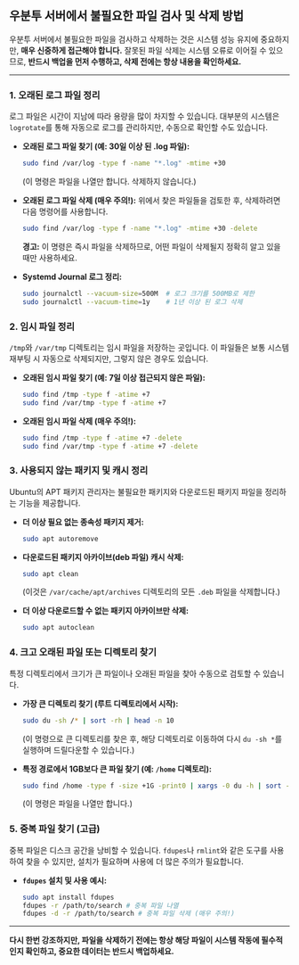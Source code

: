 ## 우분투 서버에서 불필요한 파일 검사 및 삭제 방법

우분투 서버에서 불필요한 파일을 검사하고 삭제하는 것은 시스템 성능 유지에 중요하지만, **매우 신중하게 접근해야 합니다.** 잘못된 파일 삭제는 시스템 오류로 이어질 수 있으므로, **반드시 백업을 먼저 수행하고, 삭제 전에는 항상 내용을 확인하세요.**

---

### **1. 오래된 로그 파일 정리**

로그 파일은 시간이 지남에 따라 용량을 많이 차지할 수 있습니다. 대부분의 시스템은 `logrotate`를 통해 자동으로 로그를 관리하지만, 수동으로 확인할 수도 있습니다.

*   **오래된 로그 파일 찾기 (예: 30일 이상 된 .log 파일):**
    ```bash
    sudo find /var/log -type f -name "*.log" -mtime +30
    ```
    (이 명령은 파일을 나열만 합니다. 삭제하지 않습니다.)

*   **오래된 로그 파일 삭제 (매우 주의!):**
    위에서 찾은 파일들을 검토한 후, 삭제하려면 다음 명령어를 사용합니다.
    ```bash
    sudo find /var/log -type f -name "*.log" -mtime +30 -delete
    ```
    **경고:** 이 명령은 즉시 파일을 삭제하므로, 어떤 파일이 삭제될지 정확히 알고 있을 때만 사용하세요.

*   **Systemd Journal 로그 정리:**
    ```bash
    sudo journalctl --vacuum-size=500M  # 로그 크기를 500MB로 제한
    sudo journalctl --vacuum-time=1y    # 1년 이상 된 로그 삭제
    ```

### **2. 임시 파일 정리**

`/tmp`와 `/var/tmp` 디렉토리는 임시 파일을 저장하는 곳입니다. 이 파일들은 보통 시스템 재부팅 시 자동으로 삭제되지만, 그렇지 않은 경우도 있습니다.

*   **오래된 임시 파일 찾기 (예: 7일 이상 접근되지 않은 파일):**
    ```bash
    sudo find /tmp -type f -atime +7
    sudo find /var/tmp -type f -atime +7
    ```

*   **오래된 임시 파일 삭제 (매우 주의!):**
    ```bash
    sudo find /tmp -type f -atime +7 -delete
    sudo find /var/tmp -type f -atime +7 -delete
    ```

### **3. 사용되지 않는 패키지 및 캐시 정리**

Ubuntu의 APT 패키지 관리자는 불필요한 패키지와 다운로드된 패키지 파일을 정리하는 기능을 제공합니다.

*   **더 이상 필요 없는 종속성 패키지 제거:**
    ```bash
    sudo apt autoremove
    ```

*   **다운로드된 패키지 아카이브(deb 파일) 캐시 삭제:**
    ```bash
    sudo apt clean
    ```
    (이것은 `/var/cache/apt/archives` 디렉토리의 모든 `.deb` 파일을 삭제합니다.)

*   **더 이상 다운로드할 수 없는 패키지 아카이브만 삭제:**
    ```bash
    sudo apt autoclean
    ```

### **4. 크고 오래된 파일 또는 디렉토리 찾기**

특정 디렉토리에서 크기가 큰 파일이나 오래된 파일을 찾아 수동으로 검토할 수 있습니다.

*   **가장 큰 디렉토리 찾기 (루트 디렉토리에서 시작):**
    ```bash
    sudo du -sh /* | sort -rh | head -n 10
    ```
    (이 명령으로 큰 디렉토리를 찾은 후, 해당 디렉토리로 이동하여 다시 `du -sh *`를 실행하며 드릴다운할 수 있습니다.)

*   **특정 경로에서 1GB보다 큰 파일 찾기 (예: `/home` 디렉토리):**
    ```bash
    sudo find /home -type f -size +1G -print0 | xargs -0 du -h | sort -rh
    ```
    (이 명령은 파일을 나열만 합니다.)

### **5. 중복 파일 찾기 (고급)**

중복 파일은 디스크 공간을 낭비할 수 있습니다. `fdupes`나 `rmlint`와 같은 도구를 사용하여 찾을 수 있지만, 설치가 필요하며 사용에 더 많은 주의가 필요합니다.

*   **`fdupes` 설치 및 사용 예시:**
    ```bash
    sudo apt install fdupes
    fdupes -r /path/to/search # 중복 파일 나열
    fdupes -d -r /path/to/search # 중복 파일 삭제 (매우 주의!)
    ```

---

**다시 한번 강조하지만, 파일을 삭제하기 전에는 항상 해당 파일이 시스템 작동에 필수적인지 확인하고, 중요한 데이터는 반드시 백업하세요.**